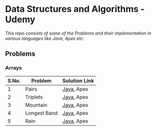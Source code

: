 # Data Structures and Algorithms - Udemy

_This repo consists of some of the Problems and their implementation in various languages like Java, Apex etc._

## Problems

### Arrays

| S.No. | Problem      | Solution Link                                                           |
| ----- | ------------ | ----------------------------------------------------------------------- |
| 1     | Pairs        | [Java](Solutions_Java/Solutions/src/SumPair.java), Apex                 |
| 2     | Triplets     | [Java](Solutions_Java/Solutions/src/TripletsDistinctOrdered.java), Apex |
| 3     | Mountain     | [Java](Solutions_Java/Solutions/src/MountainArray.java), Apex           |
| 4     | Longest Band | [Java](Solutions_Java/Solutions/src/LongestBand.java), Apex             |
| 5     | Rain         | [Java](Solutions_Java/Solutions/src/Rain.java), Apex                    |